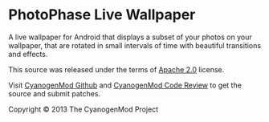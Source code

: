 PhotoPhase Live Wallpaper
=========================

A live wallpaper for Android that displays a subset of your photos on your
wallpaper, that are rotated in small intervals of time with beautiful
transitions and effects.

This source was released under the terms of
[Apache 2.0](http://www.apache.org/licenses/LICENSE-2.0.html) license.

Visit [CyanogenMod Github](https://github.com/CyanogenMod/android_packages_wallpapers_PhotoPhase)
and [CyanogenMod Code Review](http://review.cyanogenmod.org/) to get the source
and submit patches.

Copyright © 2013 The CyanogenMod Project

